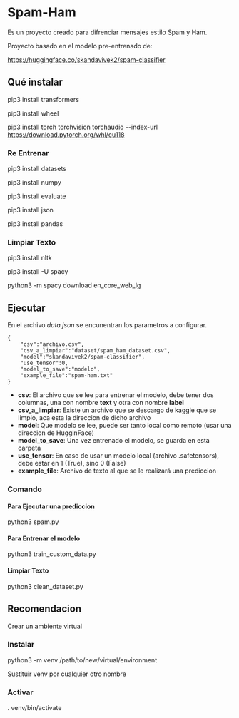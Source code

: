 # Spam-Ham

Es un proyecto creado para difrenciar mensajes estilo Spam y Ham.

Proyecto basado en el modelo pre-entrenado de:

https://huggingface.co/skandavivek2/spam-classifier

## Qué instalar

pip3 install transformers

pip3 install wheel

pip3 install torch torchvision torchaudio --index-url https://download.pytorch.org/whl/cu118

### Re Entrenar

pip3 install datasets 

pip3 install numpy

pip3 install evaluate

pip3 install json

pip3 install pandas

### Limpiar Texto

pip3 install nltk

pip3 install -U spacy

python3 -m spacy download en_core_web_lg

## Ejecutar

En el archivo *data.json* se encunentran los parametros a configurar.
```
{
    "csv":"archivo.csv",
    "csv_a_limpiar":"dataset/spam_ham_dataset.csv",
    "model":"skandavivek2/spam-classifier",
    "use_tensor":0,
    "model_to_save":"modelo",
    "example_file":"spam-ham.txt"
}
```
 - **csv**: El archivo que se lee para entrenar el modelo, debe tener dos columnas, una con nombre **text** y otra con nombre **label**
 - **csv_a_limpiar**: Existe un archivo que se descargo de kaggle que se limpio, aca esta la direccion de dicho archivo
 - **model**: Que modelo se lee, puede ser tanto local como remoto (usar una direccion de HugginFace)
 - **model_to_save**: Una vez entrenado el modelo, se guarda en esta carpeta
 - **use_tensor**: En caso de usar un modelo local (archivo .safetensors), debe estar en 1 (True), sino 0 (False)
 - **example_file**: Archivo de texto al que se le realizará una prediccion

### Comando

#### Para Ejecutar una prediccion

python3 spam.py

#### Para Entrenar el modelo

python3 train_custom_data.py

#### Limpiar Texto

python3 clean_dataset.py

## Recomendacion

Crear un ambiente virtual

### Instalar

python3 -m venv /path/to/new/virtual/environment

Sustituir venv por cualquier otro nombre

### Activar

. venv/bin/activate
